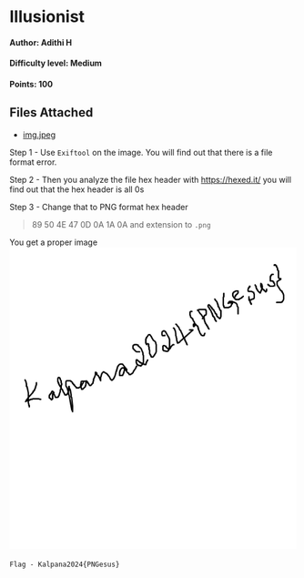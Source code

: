 # Illusionist
#### Author: Adithi H
#### Difficulty level: Medium
#### Points: 100

## Files Attached 
* [img.jpeg](/Illusionists/img.jpeg)

Step 1 - Use `Exiftool` on the image. 
You will find out that there is a file format error. 

Step 2 - Then you analyze the file hex header with https://hexed.it/ you will find out that the hex header is all 0s

Step 3 - Change that to PNG format hex header
>89 50 4E 47 0D 0A 1A 0A
and extension to `.png`

You get a proper image
![Ill](https://github.com/IEEE-PESIT-Student-Branch/kalpana2024/blob/147afea8b01d22eca30605472d6a5e3a229615e3/Kalpana2024-Magical-Contest-Official-Writeups/z_images/ill.png)

`Flag - Kalpana2024{PNGesus}`
